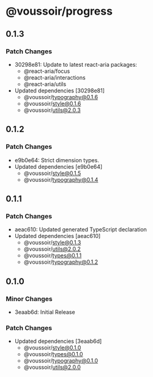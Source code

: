 # @voussoir/progress

## 0.1.3

### Patch Changes

- 30298e81: Update to latest react-aria packages:
  - @react-aria/focus
  - @react-aria/interactions
  - @react-aria/utils
- Updated dependencies [30298e81]
  - @voussoir/typography@0.1.6
  - @voussoir/style@0.1.6
  - @voussoir/utils@2.0.3

## 0.1.2

### Patch Changes

- e9b0e64: Strict dimension types.
- Updated dependencies [e9b0e64]
  - @voussoir/style@0.1.5
  - @voussoir/typography@0.1.4

## 0.1.1

### Patch Changes

- aeac610: Updated generated TypeScript declaration
- Updated dependencies [aeac610]
  - @voussoir/style@0.1.3
  - @voussoir/utils@2.0.2
  - @voussoir/types@0.1.1
  - @voussoir/typography@0.1.2

## 0.1.0

### Minor Changes

- 3eaab6d: Initial Release

### Patch Changes

- Updated dependencies [3eaab6d]
  - @voussoir/style@0.1.0
  - @voussoir/types@0.1.0
  - @voussoir/typography@0.1.0
  - @voussoir/utils@2.0.0
